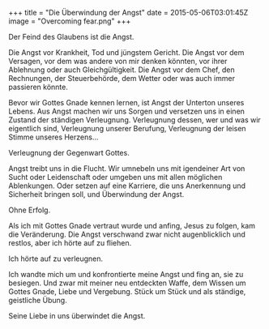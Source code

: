+++
title = "Die Überwindung der Angst"
date = 2015-05-06T03:01:45Z
image = "Overcoming fear.png"
+++


Der Feind des Glaubens ist die Angst.

Die Angst vor Krankheit, Tod und jüngstem Gericht. Die Angst vor dem Versagen, vor dem was andere von mir denken könnten, vor ihrer Ablehnung oder auch Gleichgültigkeit. Die Angst vor dem Chef, den Rechnungen, der Steuerbehörde, dem Wetter oder was auch immer passieren könnte.

Bevor wir Gottes Gnade kennen lernen, ist Angst der Unterton unseres Lebens. Aus Angst machen wir uns Sorgen und versetzen uns in einen Zustand der ständigen Verleugnung. Verleugnung dessen, wer und was wir eigentlich sind, Verleugnung unserer Berufung, Verleugnung der leisen Stimme unseres Herzens...

Verleugnung der Gegenwart Gottes.

Angst treibt uns in die Flucht. Wir umnebeln uns mit igendeiner Art von Sucht oder Leidenschaft oder umgeben uns mit allen möglichen Ablenkungen. Oder setzen auf eine Karriere, die uns Anerkennung und Sicherheit bringen soll, und Überwindung der Angst.

Ohne Erfolg.

Als ich mit Gottes Gnade vertraut wurde und anfing, Jesus zu folgen, kam die Veränderung. Die Angst verschwand zwar nicht augenblicklich und restlos, aber ich hörte auf zu fliehen.

Ich hörte auf zu verleugnen.

Ich wandte mich um und konfrontierte meine Angst und fing an, sie zu besiegen. Und zwar mit meiner neu entdeckten Waffe, dem Wissen um Gottes Gnade, Liebe und Vergebung. Stück um Stück und als ständige, geistliche Übung.

Seine Liebe in uns überwindet die Angst.
